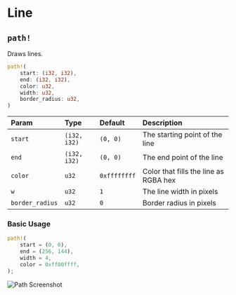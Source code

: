 # Line

## `path!`

Draws lines.

```rust title="turbo::canvas"
path!(
    start: (i32, i32),
    end: (i32, i32),
    color: u32,
    width: u32,
    border_radius: u32,
)
```

| Param           | Type         | Default      | Description                           |
| :-------------- | :----------- | :----------- | :------------------------------------ |
| `start`         | `(i32, i32)` | `(0, 0)`     | The starting point of the line        |
| `end`           | `(i32, i32)` | `(0, 0)`     | The end point of the line             |
| `color`         | `u32`        | `0xffffffff` | Color that fills the line as RGBA hex |
| `w`             | `u32`        | `1`          | The line width in pixels              |
| `border_radius` | `u32`        | `0`          | Border radius in pixels               |

### Basic Usage

```rust
path!(
    start = (0, 0),
    end = (256, 144),
    width = 4,
    color = 0xff00ffff,
);
```

![Path Screenshot](/path_screenshot.png)
